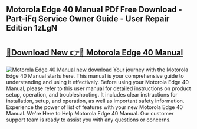 ## Motorola Edge 40 Manual PDf Free Download - Part-iFq Service Owner Guide - User Repair Edition 1zLgN

# <h2><a href="http://cf11106.oget.top/?id=Motorola+Edge+40+Manual">🔗Download New 👉🔴 Motorola Edge 40 Manual</a></h2>

[![Motorola Edge 40 Manual new download](https://i.imgur.com/5g1atiW.png)](http://cf11106.oget.top/?id=Motorola+Edge+40+Manual)
Your journey with the Motorola Edge 40 Manual starts here. This manual is your comprehensive guide to understanding and using it effectively. Before using your Motorola Edge 40 Manual, please refer to this user manual for detailed instructions on product setup, operation, and troubleshooting. It includes clear instructions for installation, setup, and operation, as well as important safety information. Experience the power of list of features with your new Motorola Edge 40 Manual. We're Here to Help Motorola Edge 40 Manual. Our customer support team is ready to assist you with any questions or concerns.
